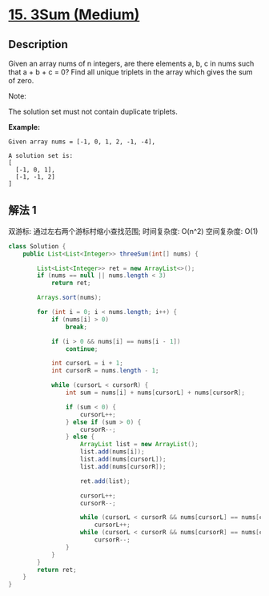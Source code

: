 # [15. 3Sum (Medium)](https://leetcode.com/problems/3sum/)

## Description

Given an array nums of n integers, are there elements a, b, c in nums such that a + b + c = 0? Find all unique triplets in the array which gives the sum of zero.

Note:

The solution set must not contain duplicate triplets.

**Example:**

```
Given array nums = [-1, 0, 1, 2, -1, -4],

A solution set is:
[
  [-1, 0, 1],
  [-1, -1, 2]
]
```


## 解法 1

双游标: 通过左右两个游标村缩小查找范围; 
时间复杂度: O(n^2)
空间复杂度: O(1)

```java
class Solution {
    public List<List<Integer>> threeSum(int[] nums) {

        List<List<Integer>> ret = new ArrayList<>();
        if (nums == null || nums.length < 3)
            return ret;

        Arrays.sort(nums);

        for (int i = 0; i < nums.length; i++) {
            if (nums[i] > 0)
                break;

            if (i > 0 && nums[i] == nums[i - 1])
                continue;

            int cursorL = i + 1;
            int cursorR = nums.length - 1;

            while (cursorL < cursorR) {
                int sum = nums[i] + nums[cursorL] + nums[cursorR];

                if (sum < 0) {
                    cursorL++;
                } else if (sum > 0) {
                    cursorR--;
                } else {
                    ArrayList list = new ArrayList();
                    list.add(nums[i]);
                    list.add(nums[cursorL]);
                    list.add(nums[cursorR]);

                    ret.add(list);

                    cursorL++;
                    cursorR--;

                    while (cursorL < cursorR && nums[cursorL] == nums[cursorL - 1])
                        cursorL++;
                    while (cursorL < cursorR && nums[cursorR] == nums[cursorR + 1])
                        cursorR--;
                }
            }
        }
        return ret;
    }
}
```
